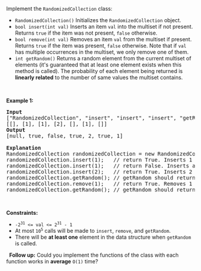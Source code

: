 Implement the `` RandomizedCollection `` class:

*   `` RandomizedCollection() `` Initializes the `` RandomizedCollection `` object.
*   `` bool insert(int val) `` Inserts an item `` val `` into the multiset if not present. Returns `` true `` if the item was not present, `` false `` otherwise.
*   `` bool remove(int val) `` Removes an item `` val `` from the multiset if present. Returns `` true `` if the item was present, `` false `` otherwise. Note that if `` val `` has multiple occurrences in the multiset, we only remove one of them.
*   `` int getRandom() `` Returns a random element from the current multiset of elements (it's guaranteed that at least one element exists when this method is called). The probability of each element being returned is __linearly related__ to the number of same values the multiset contains.

&nbsp;

__Example 1:__

<pre>
<strong>Input</strong>
["RandomizedCollection", "insert", "insert", "insert", "getRandom", "remove", "getRandom"]
[[], [1], [1], [2], [], [1], []]
<strong>Output</strong>
[null, true, false, true, 2, true, 1]

<strong>Explanation</strong>
RandomizedCollection randomizedCollection = new RandomizedCollection();
randomizedCollection.insert(1);   // return True. Inserts 1 to the collection. Returns true as the collection did not contain 1.
randomizedCollection.insert(1);   // return False. Inserts another 1 to the collection. Returns false as the collection contained 1. Collection now contains [1,1].
randomizedCollection.insert(2);   // return True. Inserts 2 to the collection, returns true. Collection now contains [1,1,2].
randomizedCollection.getRandom(); // getRandom should return 1 with the probability 2/3, and returns 2 with the probability 1/3.
randomizedCollection.remove(1);   // return True. Removes 1 from the collection, returns true. Collection now contains [1,2].
randomizedCollection.getRandom(); // getRandom should return 1 and 2 both equally likely.
</pre>

&nbsp;

__Constraints:__

*   <code>-2<sup>31</sup> &lt;= val &lt;= 2<sup>31</sup> - 1</code>
*   At most <code>10<sup>5</sup></code> calls will be made to `` insert ``, `` remove ``, and `` getRandom ``.
*   There will be __at least one__ element in the data structure when `` getRandom `` is called.

&nbsp;
__Follow up:__ Could you implement the functions of the class with each function works in __average__ `` O(1) `` time?